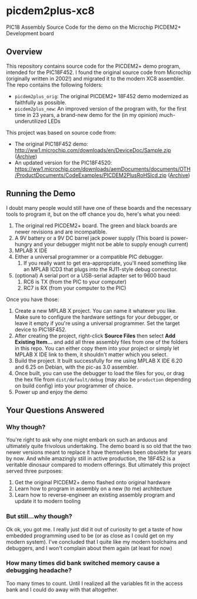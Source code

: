 # picdem2plus-xc8
PIC18 Assembly Source Code for the demo on the Microchip PICDEM2+ Development board

## Overview
This repository contains source code for the PICDEM2+ demo program, intended for the PIC18F452. I found the original source code from Microchip (originally written in 2002!) and migrated it to the modern XC8 assembler. The repo contains the following folders:
* `picdem2plus_orig`: The original PICDEM2+ 18F452 demo modernized as faithfully as possible.
* `picdem2plus_new`: An improved version of the program with, for the first time in 23 years, a brand-new demo for the (in my opinion) much-underutilized LEDs

This project was based on source code from:
* The original PIC18F452 demo: http://ww1.microchip.com/downloads/en/DeviceDoc/Sample.zip ([Archive](https://web.archive.org/web/20200910155654/http://ww1.microchip.com/downloads/en/DeviceDoc/Sample.zip))
* An updated version for the PIC18F4520: https://ww1.microchip.com/downloads/aemDocuments/documents/OTH/ProductDocuments/CodeExamples/PICDEM2PlusRoHSlcd.zip ([Archive](https://web.archive.org/web/20240917192634/https://ww1.microchip.com/downloads/aemDocuments/documents/OTH/ProductDocuments/CodeExamples/PICDEM2PlusRoHSlcd.zip))

## Running the Demo
I doubt many people would still have one of these boards and the necessary tools to program it, but on the off chance you do, here's what you need:
1. The original red PICDEM2+ board. The green and black boards are newer revisions and are incompatible.
2. A 9V battery or a 9V DC barrel jack power supply (This board is power-hungry and your debugger might not be able to supply enough current)
3. MPLAB X IDE
4. Either a universal programmer or a compatible PIC debugger.
    1. If you really want to get era-appropriate, you'll need something like an MPLAB ICD3 that plugs into the RJ11-style debug connector.
5. (optional) A serial port or a USB-serial adapter set to 9600 baud
    1. RC6 is TX (from the PIC to your computer)
    2. RC7 is RX (from your computer to the PIC)

Once you have those:
1. Create a new MPLAB X project. You can name it whatever you like. Make sure to configure the hardware settings for your debugger, or leave it empty if you're using a universal programmer. Set the target device to PIC18F452.
2. After creating the project, right-click **Source Files** then select **Add Existing Item...** and add all three assembly files from one of the folders in this repo. You can either copy them into your project or simply let MPLAB X IDE link to them, it shouldn't matter which you select.
3. Build the project. It built successfully for me using MPLAB X IDE 6.20 and 6.25 on Debian, with the pic-as 3.0 assembler.
4. Once built, you can use the debugger to load the files for you, or drag the hex file from `dist/default/debug` (may also be `production` depending on build config) into your programmer of choice.
5. Power up and enjoy the demo

## Your Questions Answered
### Why though?
You're right to ask why one might embark on such an arduous and ultimately quite frivolous undertaking. The demo board is so old that the two newer versions meant to replace it have themselves been obsolete for years by now. And while amazingly still in active production, the 18F452 is a veritable dinosaur compared to modern offerings. But ultimately this project served three purposes:
1. Get the original PICDEM2+ demo flashed onto original hardware
2. Learn how to program in assembly on a new (to me) architecture
3. Learn how to reverse-engineer an existing assembly program and update it to modern tooling

### But still...why though?
Ok ok, you got me. I really just did it out of curiosity to get a taste of how embedded programming used to be (or as close as I could get on my modern system). I've concluded that I quite like my modern toolchains and debuggers, and I won't complain about them again (at least for now)

### How many times did bank switched memory cause a debugging headache?
Too many times to count. Until I realized all the variables fit in the access bank and I could do away with that altogether.
